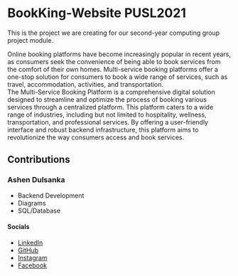 # BookKing-Website PUSL2021
This is the project we are creating for our second-year computing group project module.

Online booking platforms have become increasingly popular in recent years, as consumers seek the 
convenience of being able to book services from the comfort of their own homes. Multi-service booking 
platforms offer a one-stop solution for consumers to book a wide range of services, such as travel, 
accommodation, activities, and transportation.<br>
The Multi-Service Booking Platform is a comprehensive digital solution designed to streamline and optimize 
the process of booking various services through a centralized platform. This platform caters to a wide range 
of industries, including but not limited to hospitality, wellness, transportation, and professional services. By 
offering a user-friendly interface and robust backend infrastructure, this platform aims to revolutionize the 
way consumers access and book services.

<h2>Contributions</h2>
<h3>Ashen Dulsanka</h3>
<ul style="list-style-type:disc">
  <li>Backend Development</li>
  <li>Diagrams</li>
  <li>SQL/Database</li>
</ul>
<h4>Socials</h4>
<ul style="list-style-type:disc">
  <li><a href="https://www.linkedin.com/in/ashen-abeysekara/">LinkedIn</a></li>
  <li><a href="https://github.com/AshenDulsanka">GitHub</a></li>
  <li><a href="https://www.instagram.com/ashennn.___/">Instagram</a></li>
  <li><a href="https://www.facebook.com/ashen.abeysekera.9">Facebook</a></li>
</ul>
